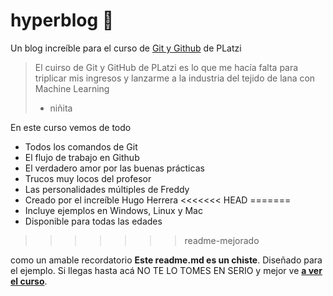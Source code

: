 # hyperblog 💚
Un blog increíble para el curso de [Git y Github](https://platzi.com/clases/1557-git-github "Git y Github") de PLatzi
>El cuirso de Git y GitHub de PLatzi es lo que me hacía falta para triplicar mis ingresos y lanzarme a la industria del tejido de lana con Machine Learning
> - niñita

En este curso vemos de todo
* Todos los comandos de Git
* El flujo de trabajo en Github
* El verdadero amor por las buenas prácticas
* Trucos muy locos del profesor
* Las personalidades múltiples de Freddy
* Creado por el increíble Hugo Herrera
<<<<<<< HEAD
=======
* Incluye ejemplos en Windows, Linux y Mac
* Disponible para todas las edades
>>>>>>> readme-mejorado

 como un amable recordatorio **Este readme.md es un chiste**. Diseñado para el ejemplo. Si llegas hasta acá NO TE LO TOMES EN SERIO y mejor ve [**a ver el curso**](https://platzi.com/clases/1557-git-github "a ver el curso").
